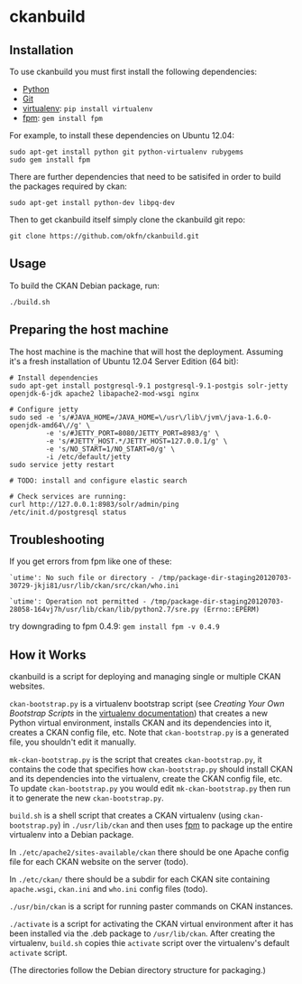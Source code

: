 ckanbuild
=========

Installation
------------

To use ckanbuild you must first install the following dependencies:

* [Python](http://python.org/)
* [Git](http://git-scm.com/)
* [virtualenv](http://www.virtualenv.org/): `pip install virtualenv`
* [fpm](https://github.com/jordansissel/fpm/): `gem install fpm`

For example, to install these dependencies on Ubuntu 12.04:

    sudo apt-get install python git python-virtualenv rubygems
    sudo gem install fpm

There are further dependencies that need to be satisifed in order to build the
packages required by ckan:

    sudo apt-get install python-dev libpq-dev

Then to get ckanbuild itself simply clone the ckanbuild git repo:

    git clone https://github.com/okfn/ckanbuild.git


Usage
-----

To build the CKAN Debian package, run:

    ./build.sh


Preparing the host machine
--------------------------

The host machine is the machine that will host the deployment.  Assuming it's a
fresh installation of Ubuntu 12.04 Server Edition (64 bit):

    # Install dependencies
    sudo apt-get install postgresql-9.1 postgresql-9.1-postgis solr-jetty openjdk-6-jdk apache2 libapache2-mod-wsgi nginx

    # Configure jetty
    sudo sed -e 's/#JAVA_HOME=/JAVA_HOME=\/usr\/lib\/jvm\/java-1.6.0-openjdk-amd64\//g' \
             -e 's/#JETTY_PORT=8080/JETTY_PORT=8983/g' \
             -e 's/#JETTY_HOST.*/JETTY_HOST=127.0.0.1/g' \
             -e 's/NO_START=1/NO_START=0/g' \
             -i /etc/default/jetty
    sudo service jetty restart

    # TODO: install and configure elastic search

    # Check services are running:
    curl http://127.0.0.1:8983/solr/admin/ping
    /etc/init.d/postgresql status


Troubleshooting
---------------

If you get errors from fpm like one of these:

    `utime': No such file or directory - /tmp/package-dir-staging20120703-30729-jkji81/usr/lib/ckan/src/ckan/who.ini

    `utime': Operation not permitted - /tmp/package-dir-staging20120703-28058-164vj7h/usr/lib/ckan/lib/python2.7/sre.py (Errno::EPERM)

try downgrading to fpm 0.4.9: `gem install fpm -v 0.4.9`

How it Works
------------

ckanbuild is a script for deploying and managing single or multiple CKAN
websites.

`ckan-bootstrap.py` is a virtualenv bootstrap script (see _Creating Your Own
Bootstrap Scripts_  in the
[virtualenv documentation](http://pypi.python.org/pypi/virtualenv)) that
creates a new Python virtual environment, installs CKAN and its dependencies
into it, creates a CKAN config file, etc.
Note that `ckan-bootstrap.py` is a generated file, you shouldn't edit it
manually.

`mk-ckan-bootstrap.py` is the script that creates `ckan-bootstrap.py`, it
contains the code that specifies how `ckan-bootstrap.py` should install CKAN
and its dependencies into the virtualenv, create the CKAN config file, etc.
To update `ckan-bootstrap.py` you would edit `mk-ckan-bootstrap.py` then run
it to generate the new `ckan-bootstrap.py`.

`build.sh` is a shell script that creates a CKAN virtualenv (using
`ckan-bootstrap.py`) in `./usr/lib/ckan` and then uses
[fpm](https://github.com/jordansissel/fpm) to package up the entire virtualenv
into a Debian package.

In `./etc/apache2/sites-available/ckan` there should be one Apache config file
for each CKAN website on the server (todo).

In `./etc/ckan/` there should be a subdir for each CKAN site containing
`apache.wsgi`, `ckan.ini` and `who.ini` config files (todo).

`./usr/bin/ckan` is a script for running paster commands on CKAN instances.

`./activate` is a script for activating the CKAN virtual environment after it
has been installed via the .deb package to `/usr/lib/ckan`. After creating the
virtualenv, `build.sh` copies thie `activate` script over the virtualenv's
default `activate` script.

(The directories follow the Debian directory structure for packaging.)

